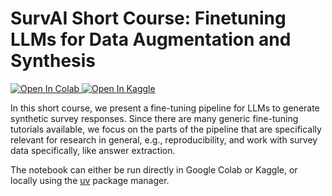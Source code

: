 # SurvAI Short Course: Finetuning LLMs for Data Augmentation and Synthesis

<a target="_blank" href="https://colab.research.google.com/github/tobihol/survai-finetuning/blob/main/demo.ipynb">
  <img src="https://colab.research.google.com/assets/colab-badge.svg" alt="Open In Colab"/>
</a>

<a target="_blank" href="https://www.kaggle.com/kernels/welcome?src=https://github.com/tobihol/survai-finetuning/blob/main/demo.ipynb">
  <img src="https://kaggle.com/static/images/open-in-kaggle.svg" alt="Open In Kaggle"/>
</a>

In this short course, we present a fine-tuning pipeline for LLMs to generate synthetic survey responses. Since there are many generic fine-tuning tutorials available, we focus on the parts of the pipeline that are specifically relevant for research in general, e.g., reproducibility, and work with survey data specifically, like answer extraction. 

The notebook can either be run directly in Google Colab or Kaggle, or locally using the [uv](https://github.com/astral-sh/uv) package manager.
